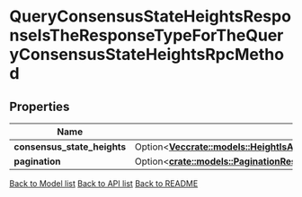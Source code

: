 # QueryConsensusStateHeightsResponseIsTheResponseTypeForTheQueryConsensusStateHeightsRpcMethod

## Properties

Name | Type | Description | Notes
------------ | ------------- | ------------- | -------------
**consensus_state_heights** | Option<[**Vec<crate::models::HeightIsAMonotonicallyIncreasingDataTypeThatCanBeComparedAgainstAnotherHeightForThePurposesOfUpdatingAndFreezingClients>**](Height_is_a_monotonically_increasing_data_type_that_can_be_compared_against_another_Height_for_the_purposes_of_updating_and_freezing_clients.md)> |  | [optional]
**pagination** | Option<[**crate::models::PaginationResponse**](pagination_response.md)> |  | [optional]

[Back to Model list](../README.md#documentation-for-models) [Back to API list](../README.md#documentation-for-api-endpoints) [Back to README](../README.md)


